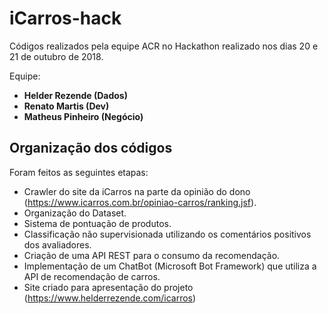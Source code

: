 # iCarros-hack

Códigos realizados pela equipe ACR no Hackathon realizado nos dias 20 e 21 de outubro de 2018.

Equipe:
  - **Helder Rezende (Dados)**
  - **Renato Martis (Dev)**
  - **Matheus Pinheiro (Negócio)**
  

## Organização dos códigos

Foram feitos as seguintes etapas:

* Crawler do site da iCarros na parte da opinião do dono (https://www.icarros.com.br/opiniao-carros/ranking.jsf).
* Organização do Dataset.
* Sistema de pontuação de produtos.
* Classificação não supervisionada utilizando os comentários positivos dos avaliadores.
* Criação de uma API REST para o consumo da recomendação.
* Implementação de um ChatBot (Microsoft Bot Framework) que utiliza a API de recomendação de carros.
* Site criado para apresentação do projeto (https://www.helderrezende.com/icarros)


